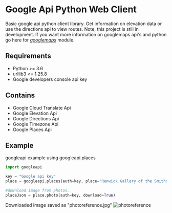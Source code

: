 # Google Api Python Web Client
Basic google api python client library. Get information on elevation data or use the directions api to view routes. Note, this project is still in development. If you want more information on googlemaps api's and python go here for [*googlemaps*](https://github.com/googlemaps/google-maps-services-python) module.

## Requirements
* Python >= 3.6
* urllib3 <= 1.25.8 
* Google developers console api key

## Contains
* Google Cloud Translate Api
* Google Elevation Api
* Google Directions Api
* Google Timezone Api
* Google Places Api

## Example
googleapi example using googleapi.places
```python
import googleapi

key = "Google api key"
place = googleapi.places(auth=key, place="Renwick Gallery of the Smithsonian American Art Museum, Washington")

#download image from photos.
placeJson = place.photo(auth=key, download=True)
```
Downloaded image saved as "photoreference.jpg"
![photoreference](https://user-images.githubusercontent.com/57685626/76582781-9f1fc280-64ad-11ea-8c19-71f0f46e5a1a.jpg)
